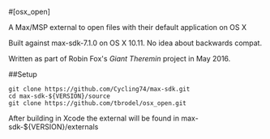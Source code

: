 #[osx\_open]

A Max/MSP external to open files with their default application on OS X 

Built against max-sdk-7.1.0 on OS X 10.11. No idea about backwards compat. 

Written as part of Robin Fox's *Giant Theremin* project in May 2016.

##Setup

    git clone https://github.com/Cycling74/max-sdk.git
    cd max-sdk-${VERSION}/source
	git clone https://github.com/tbrodel/osx_open.git

After building in Xcode the external will be found in
    max-sdk-${VERSION}/externals
